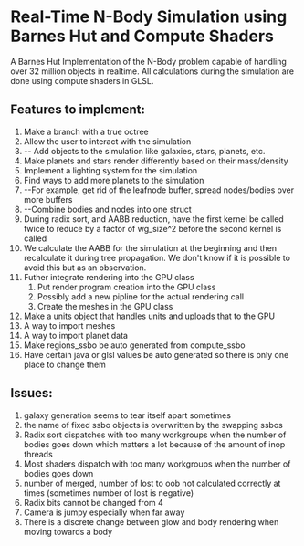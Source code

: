 # Real-Time N-Body Simulation using Barnes Hut and Compute Shaders
A Barnes Hut Implementation of the N-Body problem capable of handling over 32 million objects in realtime.
All calculations during the simulation are done using compute shaders in GLSL.


## Features to implement:

 1. Make a branch with a true octree
 2. Allow the user to interact with the simulation
 3. -- Add objects to the simulation like galaxies, stars, planets, etc.
 4. Make planets and stars render differently based on their mass/density
 5. Implement a lighting system for the simulation
 6. Find ways to add more planets to the simulation
 7. --For example, get rid of the leafnode buffer, spread nodes/bodies over more buffers
 8. --Combine bodies and nodes into one struct
 9.  During radix sort, and AABB reduction, have the first kernel be called twice to reduce by a factor of wg_size^2 before the second kernel is called
 10. We calculate the AABB for the simulation at the beginning and then recalculate it during tree propagation. We don't know if it is possible to avoid this but as an observation.
 11. Futher integrate rendering into the GPU class
     1.  Put render program creation into the GPU class
     2.  Possibly add a new pipline for the actual rendering call
     3.  Create the meshes in the GPU class
 12. Make a units object that handles units and uploads that to the GPU
 13. A way to import meshes
 14. A way to import planet data
 15. Make regions_ssbo be auto generated from compute_ssbo
 16. Have certain java or glsl values be auto generated so there is only one place to change them



## Issues:

 1.  galaxy generation seems to tear itself apart sometimes
 2. the name of fixed ssbo objects is overwritten by the swapping ssbos
 3. Radix sort dispatches with too many workgroups when the number of bodies goes down which matters a lot because of the amount of inop threads
 4. Most shaders dispatch with too many workgroups when the number of bodies goes down
 5. number of merged, number of lost to oob not calculated correctly at times (sometimes number of lost is negative)
 6. Radix bits cannot be changed from 4
 7. Camera is jumpy especially when far away
 8. There is a discrete change between glow and body rendering when moving towards a body


 

